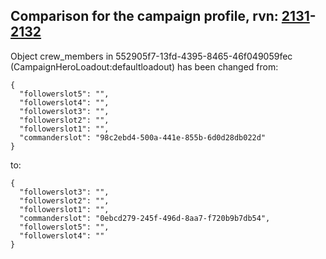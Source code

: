 ## Comparison for the campaign profile, rvn: [2131](https://github.com/PRO100KatYT/FortniteProfileRevisions/tree/main/profiles/campaign/2131%20campaign.json)-[2132](https://github.com/PRO100KatYT/FortniteProfileRevisions/tree/main/profiles/campaign/2132%20campaign.json)

Object crew_members in 552905f7-13fd-4395-8465-46f049059fec (CampaignHeroLoadout:defaultloadout) has been changed from:

```
{
  "followerslot5": "",
  "followerslot4": "",
  "followerslot3": "",
  "followerslot2": "",
  "followerslot1": "",
  "commanderslot": "98c2ebd4-500a-441e-855b-6d0d28db022d"
}
```

to:

```
{
  "followerslot3": "",
  "followerslot2": "",
  "followerslot1": "",
  "commanderslot": "0ebcd279-245f-496d-8aa7-f720b9b7db54",
  "followerslot5": "",
  "followerslot4": ""
}
```

<br><br>
